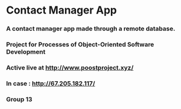 # Contact Manager App
### A contact manager app made through a remote database.
### Project for Processes of Object-Oriented Software Development
### Active live at http://www.poostproject.xyz/
### In case : http://67.205.182.117/
### Group 13
